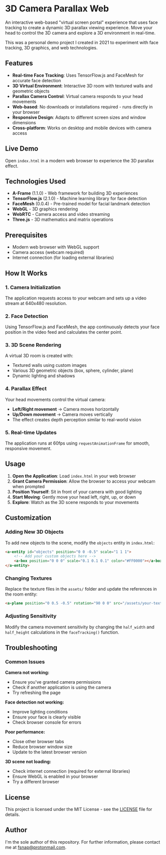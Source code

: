 # 3D Camera Parallax Web

An interactive web-based "virtual screen portal" experience that uses face tracking to create a dynamic 3D parallax viewing experience. Move your head to control the 3D camera and explore a 3D environment in real-time.

This was a personal demo project I created in 2021 to experiment with face tracking, 3D graphics, and web technologies.

## Features

- **Real-time Face Tracking**: Uses TensorFlow.js and FaceMesh for accurate face detection
- **3D Virtual Environment**: Interactive 3D room with textured walls and geometric objects
- **Parallax Camera Control**: Virtual camera responds to your head movements
- **Web-based**: No downloads or installations required - runs directly in your browser
- **Responsive Design**: Adapts to different screen sizes and window dimensions
- **Cross-platform**: Works on desktop and mobile devices with camera access

## Live Demo

Open `index.html` in a modern web browser to experience the 3D parallax effect.

## Technologies Used

- **A-Frame** (1.1.0) - Web framework for building 3D experiences
- **TensorFlow.js** (2.1.0) - Machine learning library for face detection
- **FaceMesh** (0.0.4) - Pre-trained model for facial landmark detection
- **WebGL** - 3D graphics rendering
- **WebRTC** - Camera access and video streaming
- **Three.js** - 3D mathematics and matrix operations

## Prerequisites

- Modern web browser with WebGL support
- Camera access (webcam required)
- Internet connection (for loading external libraries)

## How It Works

### 1. Camera Initialization
The application requests access to your webcam and sets up a video stream at 640x480 resolution.

### 2. Face Detection
Using TensorFlow.js and FaceMesh, the app continuously detects your face position in the video feed and calculates the center point.

### 3. 3D Scene Rendering
A virtual 3D room is created with:
- Textured walls using custom images
- Various 3D geometric objects (box, sphere, cylinder, plane)
- Dynamic lighting and shadows

### 4. Parallax Effect
Your head movements control the virtual camera:
- **Left/Right movement** → Camera moves horizontally
- **Up/Down movement** → Camera moves vertically
- The effect creates depth perception similar to real-world vision

### 5. Real-time Updates
The application runs at 60fps using `requestAnimationFrame` for smooth, responsive movement.

## Usage

1. **Open the Application**: Load `index.html` in your web browser
2. **Grant Camera Permission**: Allow the browser to access your webcam when prompted
3. **Position Yourself**: Sit in front of your camera with good lighting
4. **Start Moving**: Gently move your head left, right, up, or down
5. **Explore**: Watch as the 3D scene responds to your movements

## Customization

### Adding New 3D Objects

To add new objects to the scene, modify the `objects` entity in `index.html`:

```html
<a-entity id="objects" position="0 0 -0.5" scale="1 1 1">
    <!-- Add your custom objects here -->
    <a-box position="0 0 0" scale="0.1 0.1 0.1" color="#FF0000"></a-box>
</a-entity>
```

### Changing Textures

Replace the texture files in the `assets/` folder and update the references in the room entity:

```html
<a-plane position="0 0.5 -0.5" rotation="90 0 0" src="/assets/your-texture.png"></a-plane>
```

### Adjusting Sensitivity

Modify the camera movement sensitivity by changing the `half_width` and `half_height` calculations in the `faceTracking()` function.

## Troubleshooting

### Common Issues

**Camera not working:**
- Ensure you've granted camera permissions
- Check if another application is using the camera
- Try refreshing the page

**Face detection not working:**
- Improve lighting conditions
- Ensure your face is clearly visible
- Check browser console for errors

**Poor performance:**
- Close other browser tabs
- Reduce browser window size
- Update to the latest browser version

**3D scene not loading:**
- Check internet connection (required for external libraries)
- Ensure WebGL is enabled in your browser
- Try a different browser

## License

This project is licensed under the MIT License - see the [LICENSE](LICENSE) file for details.

## Author

I'm the sole author of this repository. For further information, please contact me at fsnap@protonmail.com.